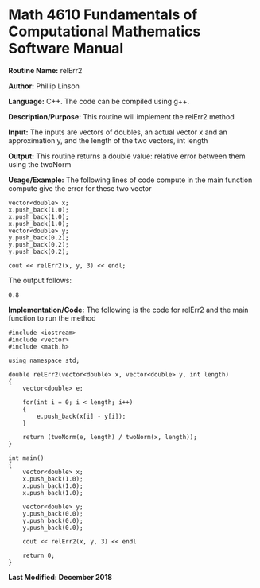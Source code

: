 # Math 4610 Fundamentals of Computational Mathematics Software Manual

**Routine Name:**          	relErr2

**Author:** Phillip Linson

**Language:** C++. The code can be compiled using g++.

**Description/Purpose:** This routine will implement the relErr2 method

**Input:** The inputs are vectors of doubles, an actual vector x and an approximation y, and the length of the two vectors, int length

**Output:** This routine returns a double value: relative error between them using the twoNorm

**Usage/Example:** The following lines of code compute in the main function compute give the error for these two vector

	vector<double> x;
	x.push_back(1.0);
	x.push_back(1.0);		
	x.push_back(1.0);
	vector<double> y;
	y.push_back(0.2);
	y.push_back(0.2);
	y.push_back(0.2);

	cout << relErr2(x, y, 3) << endl;
	
The output follows:

	0.8

**Implementation/Code:** The following is the code for relErr2 and the main function to run the method

	#include <iostream>
	#include <vector>
	#include <math.h>

	using namespace std;

	double relErr2(vector<double> x, vector<double> y, int length)
	{
		vector<double> e;

		for(int i = 0; i < length; i++)
		{
			e.push_back(x[i] - y[i]);
		}

		return (twoNorm(e, length) / twoNorm(x, length));
	}

	int main()
	{
		vector<double> x;
		x.push_back(1.0);
		x.push_back(1.0);
		x.push_back(1.0);

		vector<double> y;
		y.push_back(0.0);
		y.push_back(0.0);
		y.push_back(0.0);
		
		cout << relErr2(x, y, 3) << endl

		return 0;
	}

**Last Modified: December 2018**
